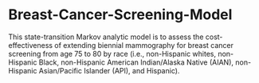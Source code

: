 # Breast-Cancer-Screening-Model
This state-transition Markov analytic model is to assess the cost-effectiveness of extending biennial mammography for breast cancer screening from age 75 to 80 by race (i.e., non-Hispanic whites, non-Hispanic Black, non-Hispanic American Indian/Alaska Native (AIAN), non-Hispanic Asian/Pacific Islander (API), and Hispanic).
